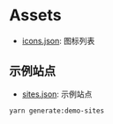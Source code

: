 # Assets

- [icons.json](./icons.json): 图标列表

## 示例站点

- [sites.json](./sites.json): 示例站点

```bash
yarn generate:demo-sites
```
